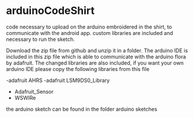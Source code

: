 # arduinoCodeShirt
code necessary to upload on the arduino embroidered in the shirt, to communicate with the android app. custom libraries are included and necessary to run the sketch.

Download the zip file from github and unzip it in a folder.
The arduino IDE is included in this zip file which is able to communicate with the arduino flora by adafruit.
The changed libraries are also included, if you want your own arduino IDE please copy the following libraries from this file

-adafruit AHRS
-adafruit LSM9DS0_Library
- Adafruit_Sensor
- WSWIRe


the arduino sketch can be found in the folder arduino sketches 
